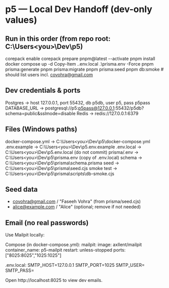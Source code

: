 # p5 — Local Dev Handoff (dev-only values)

## Run in this order (from repo root: C:\Users\<you>\Dev\p5)
corepack enable
corepack prepare pnpm@latest --activate
pnpm install
docker compose up -d
Copy-Item .\.env.local .\prisma\.env -Force
pnpm prisma:generate
pnpm prisma:migrate
pnpm prisma:seed
pnpm db:smoke  # should list users incl. covohra@gmail.com

## Dev credentials & ports
Postgres → host 127.0.0.1, port 55432, db p5db, user p5, pass p5pass
DATABASE_URL → postgresql://p5:p5pass@127.0.0.1:55432/p5db?schema=public&sslmode=disable
Redis → redis://127.0.0.1:6379

## Files (Windows paths)
docker-compose.yml → C:\Users\<you>\Dev\p5\docker-compose.yml
.env.example      → C:\Users\<you>\Dev\p5\.env.example
.env.local        → C:\Users\<you>\Dev\p5\.env.local   (do not commit)
prisma/.env       → C:\Users\<you>\Dev\p5\prisma\.env (copy of .env.local)
schema            → C:\Users\<you>\Dev\p5\prisma\schema.prisma
seed              → C:\Users\<you>\Dev\p5\prisma\seed.cjs
smoke test        → C:\Users\<you>\Dev\p5\prisma\scripts\db-smoke.cjs

## Seed data
- covohra@gmail.com / "Faseeh Vohra"  (from prisma/seed.cjs)
- alice@example.com / "Alice" (optional; remove if not needed)

## Email (no real passwords)
Use Mailpit locally:

Compose (in docker-compose.yml):
  mailpit:
    image: axllent/mailpit
    container_name: p5-mailpit
    restart: unless-stopped
    ports: ["8025:8025","1025:1025"]

.env.local:
  SMTP_HOST=127.0.0.1
  SMTP_PORT=1025
  SMTP_USER=
  SMTP_PASS=

Open http://localhost:8025 to view dev emails.
